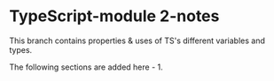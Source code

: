 # TypeScript-module 2-notes
This branch contains properties & uses of TS's different variables and types.

The following sections are added here -
1.
